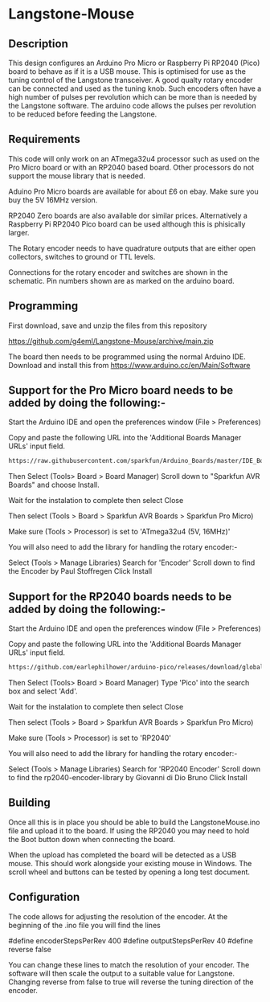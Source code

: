 # Langstone-Mouse
## Description

This design configures an Arduino Pro Micro or Raspberry Pi RP2040 (Pico) board to behave as if it is a USB mouse. This is optimised for use as the tuning control of the Langstone transceiver. 
A good qualty rotary encoder can be connected and used as the tuning knob. Such encoders often have a high number of pulses per revolution which can be more than is needed by the Langstone software. The arduino code allows the pulses per revolution to be reduced before feeding the Langstone. 

## Requirements

This code will only work on an ATmega32u4 processor such as used on the Pro Micro board or with an RP2040 based board.  Other processors do not support the mouse library that is needed.

Aduino Pro Micro boards are available for about £6 on ebay. Make sure you buy the 5V 16MHz version.

RP2040 Zero boards are also available dor similar prices. Alternatively a Raspberry Pi RP2040 Pico board can be used although this is phisically larger. 

The Rotary encoder needs to have quadrature outputs that are either open collectors, switches to ground or TTL levels.

Connections for the rotary encoder and switches are shown in the schematic. Pin numbers shown are as marked on the arduino board. 

## Programming

First download, save and unzip the files from this repository 

https://github.com/g4eml/Langstone-Mouse/archive/main.zip

The board then needs to be programmed using the normal Arduino IDE. Download and install this from https://www.arduino.cc/en/Main/Software

## Support for the Pro Micro board needs to be added by doing the following:-

Start the Arduino IDE and open the preferences window (File > Preferences)

Copy and paste the following URL into the 'Additional Boards Manager URLs' input field.

```sh
https://raw.githubusercontent.com/sparkfun/Arduino_Boards/master/IDE_Board_Manager/package_sparkfun_index.json
```
Then Select (Tools> Board > Board Manager) Scroll down to "Sparkfun AVR Boards" and choose Install.

Wait for the instalation to complete then select Close

Then select (Tools > Board > Sparkfun AVR Boards > Sparkfun Pro Micro)

Make sure (Tools > Processor) is set to 'ATmega32u4 (5V, 16MHz)'

You will also need to add the library for handling the rotary encoder:-

Select (Tools > Manage Libraries)
Search for 'Encoder'
Scroll down to find the Encoder by Paul Stoffregen
Click Install

## Support for the RP2040 boards needs to be added by doing the following:-

Start the Arduino IDE and open the preferences window (File > Preferences)

Copy and paste the following URL into the 'Additional Boards Manager URLs' input field.

```sh
https://github.com/earlephilhower/arduino-pico/releases/download/global/package_rp2040_index.json
```
Then Select (Tools> Board > Board Manager) 
Type 'Pico' into the search box and select 'Add'.

Wait for the instalation to complete then select Close

Then select (Tools > Board > Sparkfun AVR Boards > Sparkfun Pro Micro)

Make sure (Tools > Processor) is set to 'RP2040'

You will also need to add the library for handling the rotary encoder:-

Select (Tools > Manage Libraries)
Search for 'RP2040 Encoder'
Scroll down to find the rp2040-encoder-library by Giovanni di Dio Bruno
Click Install

## Building

Once all this is in place you should be able to build the LangstoneMouse.ino file  and upload it to the board. If using the RP2040 you may need to hold the Boot button down when connecting the board. 

When the upload has completed the board will be detected as a USB mouse. This should work alongside your existing mouse in Windows. The scroll wheel and buttons can be tested by opening a long test document. 

## Configuration

The code allows for adjusting the resolution of the encoder. 
At the beginning of the .ino file you will find the lines 

#define encoderStepsPerRev 400
#define outputStepsPerRev  40
#define reverse false


You can change these lines to match the resolution of your encoder. The software will then scale the output to a suitable value for Langstone. 
Changing reverse from false to true will reverse the tuning direction of the encoder. 











